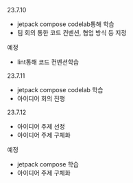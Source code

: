 23.7.10
- jetpack compose codelab통해 학습
- 팀 회의 통한 코드 컨벤션, 협업 방식 등 지정

예정
- lint통해 코드 컨벤션학습

23.7.11
- jetpack compose codelab 학습
- 아이디어 회의 진행

23.7.12
- 아이디어 주제 선정
- 아이디어 주제 구체화

예정
- jetpack compose 학습
- 아이디어 주제 구체화